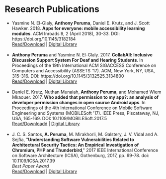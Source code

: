 # Research Publications

<ul>
<li>
Yasmine N. El-Glaly, <b>Anthony Peruma</b>, Daniel E. Krutz, and J. Scott Hawker. 2018. <b>Apps for everyone: mobile accessibility learning modules</b>. ACM Inroads 9, 2 (April 2018), 30-33. DOI: https://doi.org/10.1145/3182184
<br><a href="publications/2018_InRoads_AppsForEveryone.pdf" target="_blank">Read/Download</a> | <a href="https://dl.acm.org/citation.cfm?doid=3211407.3182184" target="_blank">Digital Library</a>
</li>
<br>
<li>
<b>Anthony Peruma</b> and Yasmine N. El-Glaly. 2017. <b>CollabAll: Inclusive Discussion Support System For Deaf and Hearing Students</b>. In Proceedings of the 19th International ACM SIGACCESS Conference on Computers and Accessibility (ASSETS '17). ACM, New York, NY, USA, 315-316. DOI: https://doi.org/10.1145/3132525.3134800
<br><a href="publications/2017_ASSETS_CollabAllPoster.pdf" target="_blank">Read/Download</a> | <a href="https://dl.acm.org/citation.cfm?doid=3132525.3134800" target="_blank">Digital Library</a>
</li>
<br>
<li>
Daniel E. Krutz, Nuthan Munaiah, <b>Anthony Peruma</b>, and Mohamed Wiem Mkaouer. 2017. <b>Who added that permission to my app?: an analysis of developer permission changes in open source Android apps</b>. In Proceedings of the 4th International Conference on Mobile Software Engineering and Systems (MOBILESoft '17). IEEE Press, Piscataway, NJ, USA, 165-169. DOI: 10.1109/MOBILESoft.2017.5
<br><a href="publications/2017_MobileSoft_WhoAddedThatPermission.pdf" target="_blank">Read/Downloadd</a> | <a href="https://ieeexplore.ieee.org/document/7930201/" target="_blank">Digital Library</a>
</li>
<br>
<li>
J. C. S. Santos, <b>A. Peruma</b>, M. Mirakhorli, M. Galstery, J. V. Vidal and A. Sejfia, "<b>Understanding Software Vulnerabilities Related to Architectural Security Tactics: An Empirical Investigation of Chromium, PHP and Thunderbird</b>," 2017 IEEE International Conference on Software Architecture (ICSA), Gothenburg, 2017, pp. 69-78. doi: 10.1109/ICSA.2017.39
<br><em><i>Best Paper Award</i></em>
<br><a href="publications/2017_ICSA_UnderstandingSoftwareVulnerabilities.pdf" target="_blank">Read/Download</a> | <a href="https://dl.acm.org/citation.cfm?id=3104086.3104111" target="_blank">Digital Library</a>
</li>
</ul>


